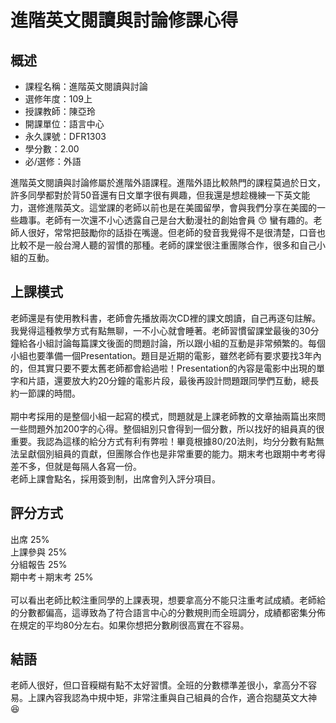 # 進階英文閱讀與討論修課心得
## 概述
- 課程名稱：進階英文閱讀與討論
- 選修年度：109上
- 授課教師：陳亞玲
- 開課單位：語言中心  
- 永久課號：DFR1303
- 學分數：2.00
- 必/選修：外語

進階英文閱讀與討論修屬於進階外語課程。進階外語比較熱門的課程莫過於日文，許多同學都對於背50音還有日文單字很有興趣，但我還是想趁機練一下英文能力，選修進階英文。這堂課的老師以前也是在美國留學，會與我們分享在美國的一些趣事。老師有一次還不小心透露自己是台大動漫社的創始會員 😙 蠻有趣的。老師人很好，常常把鼓勵你的話掛在嘴邊。但老師的發音我覺得不是很清楚，口音也比較不是一般台灣人聽的習慣的那種。老師的課堂很注重團隊合作，很多和自己小組的互動。

## 上課模式
老師還是有使用教科書，老師會先播放兩次CD裡的課文朗讀，自己再逐句註解。我覺得這種教學方式有點無聊，一不小心就會睡著。老師習慣留課堂最後的30分鐘給各小組討論每篇課文後面的問題討論，所以跟小組的互動是非常頻繁的。每個小組也要準備一個Presentation。題目是近期的電影，雖然老師有要求要找3年內的，但其實只要不要太舊老師都會給過啦！Presentation的內容是電影中出現的單字和片語，還要放大約20分鐘的電影片段，最後再設計問題跟同學們互動，總長約一節課的時間。<br/><br/>
期中考採用的是整個小組一起寫的模式，問題就是上課老師教的文章抽兩篇出來問一些問題外加200字的心得。整個組別只會得到一個分數，所以找好的組員真的很重要。我認為這樣的給分方式有利有弊啦！畢竟根據80/20法則，均分分數有點無法呈獻個別組員的貢獻，但團隊合作也是非常重要的能力。期末考也跟期中考考得差不多，但就是每隔人各寫一份。<br/>
老師上課會點名，採用簽到制，出席會列入評分項目。

## 評分方式
出席 25% <br/>
上課參與 25%<br/>
分組報告 25% <br/>
期中考＋期末考 25% <br/>
<br/>
可以看出老師比較注重同學的上課表現，想要拿高分不能只注重考試成績。老師給的分數都偏高，這導致為了符合語言中心的分數規則而全班調分，成績都密集分佈在規定的平均80分左右。如果你想把分數刷很高實在不容易。

## 結語
老師人很好，但口音糢糊有點不太好習慣。全班的分數標準差很小，拿高分不容易。上課內容我認為中規中矩，非常注重與自己組員的合作，適合抱腿英文大神😆


